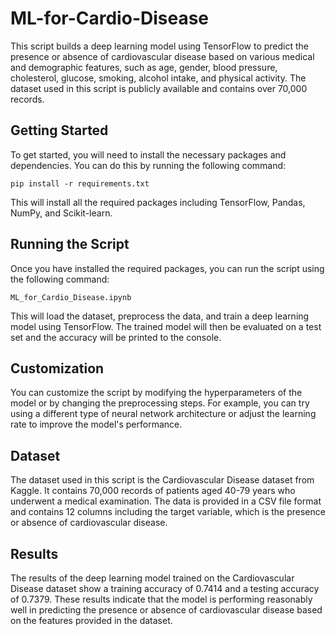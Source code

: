# ML-for-Cardio-Disease
This script builds a deep learning model using TensorFlow to predict the presence or absence of cardiovascular disease based on various medical and demographic features, such as age, gender, blood pressure, cholesterol, glucose, smoking, alcohol intake, and physical activity. The dataset used in this script is publicly available and contains over 70,000 records.

## Getting Started

To get started, you will need to install the necessary packages and dependencies. You can do this by running the following command:

```
pip install -r requirements.txt
```

This will install all the required packages including TensorFlow, Pandas, NumPy, and Scikit-learn.

## Running the Script

Once you have installed the required packages, you can run the script using the following command:

```
ML_for_Cardio_Disease.ipynb
```

This will load the dataset, preprocess the data, and train a deep learning model using TensorFlow. The trained model will then be evaluated on a test set and the accuracy will be printed to the console.

## Customization

You can customize the script by modifying the hyperparameters of the model or by changing the preprocessing steps. For example, you can try using a different type of neural network architecture or adjust the learning rate to improve the model's performance.

## Dataset

The dataset used in this script is the Cardiovascular Disease dataset from Kaggle. It contains 70,000 records of patients aged 40-79 years who underwent a medical examination. The data is provided in a CSV file format and contains 12 columns including the target variable, which is the presence or absence of cardiovascular disease.

## Results

The results of the deep learning model trained on the Cardiovascular Disease dataset show a training accuracy of 0.7414 and a testing accuracy of 0.7379. These results indicate that the model is performing reasonably well in predicting the presence or absence of cardiovascular disease based on the features provided in the dataset.
